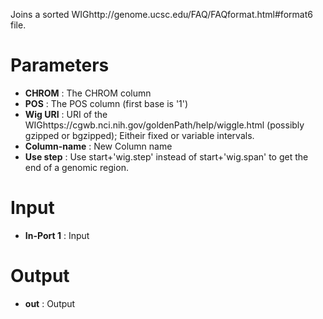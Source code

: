 Joins a sorted WIGhttp://genome.ucsc.edu/FAQ/FAQformat.html#format6 file.

# Parameters #

  * **CHROM** : The CHROM column
  * **POS** : The POS column (first base is '1')
  * **Wig URI** : URI of the WIGhttps://cgwb.nci.nih.gov/goldenPath/help/wiggle.html (possibly gzipped or bgzipped); Eitheir fixed or variable intervals.
  * **Column-name** : New Column name
  * **Use step** : Use start+'wig.step' instead of start+'wig.span' to get the end of a genomic region.

# Input #


  * **In-Port 1** : Input


# Output #


  * **out** : Output